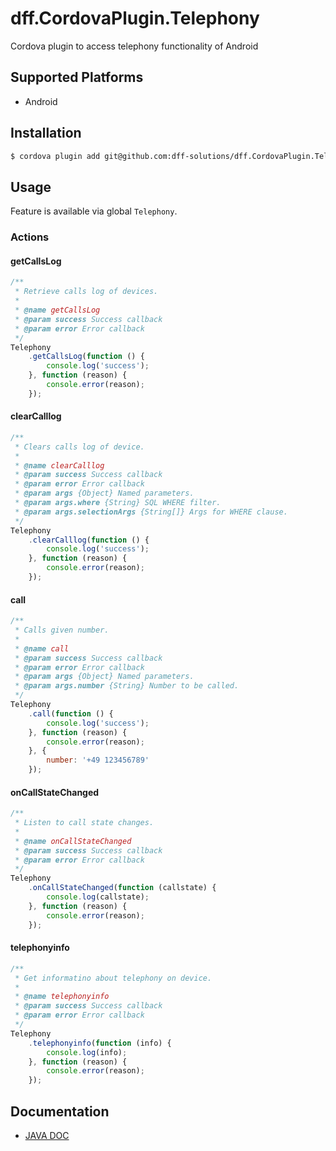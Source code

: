 # dff.CordovaPlugin.Telephony

Cordova plugin to access telephony functionality of Android

## Supported Platforms
  * Android

## Installation

```sh
$ cordova plugin add git@github.com:dff-solutions/dff.CordovaPlugin.Telephony.git
```

## Usage
Feature is available via global `Telephony`.

### Actions

#### getCallsLog

```js
/**
 * Retrieve calls log of devices.
 *
 * @name getCallsLog
 * @param success Success callback
 * @param error Error callback
 */
Telephony
    .getCallsLog(function () {
        console.log('success');
    }, function (reason) {
        console.error(reason);
    });
```

#### clearCalllog

```js
/**
 * Clears calls log of device.
 *
 * @name clearCalllog
 * @param success Success callback
 * @param error Error callback
 * @param args {Object} Named parameters.
 * @param args.where {String} SQL WHERE filter.
 * @param args.selectionArgs {String[]} Args for WHERE clause.
 */
Telephony
    .clearCalllog(function () {
        console.log('success');
    }, function (reason) {
        console.error(reason);
    });
```

#### call

```js
/**
 * Calls given number.
 *
 * @name call
 * @param success Success callback
 * @param error Error callback
 * @param args {Object} Named parameters.
 * @param args.number {String} Number to be called.
 */
Telephony
    .call(function () {
        console.log('success');
    }, function (reason) {
        console.error(reason);
    }, {
        number: '+49 123456789'
    });
```

#### onCallStateChanged

```js
/**
 * Listen to call state changes.
 *
 * @name onCallStateChanged
 * @param success Success callback
 * @param error Error callback
 */
Telephony
    .onCallStateChanged(function (callstate) {
        console.log(callstate);
    }, function (reason) {
        console.error(reason);
    });
```

#### telephonyinfo

```js
/**
 * Get informatino about telephony on device.
 *
 * @name telephonyinfo
 * @param success Success callback
 * @param error Error callback
 */
Telephony
    .telephonyinfo(function (info) {
        console.log(info);
    }, function (reason) {
        console.error(reason);
    });
```

## Documentation
- <a href="https://dff-solutions.github.io/dff.CordovaPlugin.Telephony/" target="_blank" >JAVA DOC</a>
